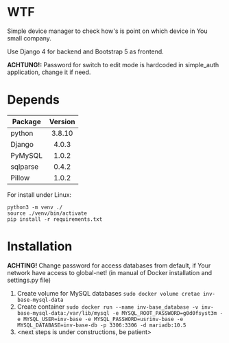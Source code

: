 # WTF

Simple device manager to check how's is point on which device in You small company.

Use Django 4 for backend and Bootstrap 5 as frontend.

**ACHTUNG!:** Password for switch to edit mode is hardcoded in simple_auth application, change it if need.

# Depends

| Package           | Version |
|-------------------|:-------:|
|python             | 3.8.10  |
|Django             | 4.0.3  |
|PyMySQL            | 1.0.2  |
|sqlparse           | 0.4.2  |
|Pillow             | 1.0.2  |

For install under Linux:
```console
python3 -m venv ./
source ./venv/bin/activate
pip install -r requirements.txt
```

# Installation

**ACHTING!** Change password for access databases from default, if Your network have access to global-net! (in manual of Docker installation and settings.py file)

1. Create volume for MySQL databases `sudo docker volume cretae inv-base-mysql-data`
2. Create container `sudo docker run --name inv-base_database -v inv-base-mysql-data:/var/lib/mysql -e MYSQL_ROOT_PASSWORD=g0d0fsyst3m -e MYSQL_USER=inv-base -e MYSQL_PASSWORD=usrinv-base -e MYSQL_DATABASE=inv-base-db -p 3306:3306 -d mariadb:10.5`
3. <next steps is under constructions, be patient>
